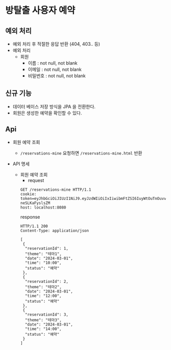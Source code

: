 # 방탈출 사용자 예약

## 예외 처리

- 예외 처리 후 적절한 응답 반환 (404, 403.. 등)
- 예외 처리
    - 회원
        - 이름 : not null, not blank
        - 이메일 : not null, not blank
        - 비밀번호 : not null, not blank

## 신규 기능

- 데이터 베이스 저장 방식을 JPA 을 전환한다.
- 회원은 생성한 예약을 확인할 수 있다.

## Api

- 회원 예약 조회
    - `/reservations-mine` 요청하면 `/reservations-mine.html` 반환

- API 명세
    - 회원 예약 조회
        - request
      ```
      GET /reservations-mine HTTP/1.1
      cookie: token=eyJhbGciOiJIUzI1NiJ9.eyJzdWIiOiIxIiwibmFtZSI6IuyWtOuTnOuvvCIsInJvbGUiOiJBRE1JTiJ9.vcK93ONRQYPFCxT5KleSM6b7cl1FE-neSLKaFyslsZM
      host: localhost:8080
      ```
      response
      ```
      HTTP/1.1 200 
      Content-Type: application/json
      
      [
       {
        "reservationId": 1,
        "theme": "테마1",
        "date": "2024-03-01",
        "time": "10:00",
        "status": "예약"
       },
       {
        "reservationId": 2,
        "theme": "테마2",
        "date": "2024-03-01",
        "time": "12:00",
        "status": "예약"
       },
       {
        "reservationId": 3,
        "theme": "테마3",
        "date": "2024-03-01",
        "time": "14:00",
        "status": "예약"
       }
      ]
      ```
